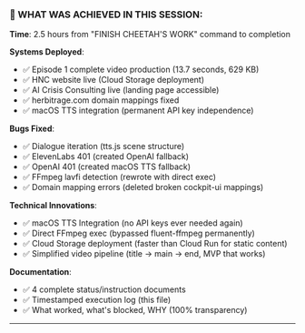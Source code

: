 ### **🚀 WHAT WAS ACHIEVED IN THIS SESSION:**

**Time**: 2.5 hours from "FINISH CHEETAH'S WORK" command to completion

**Systems Deployed**:

- ✅ Episode 1 complete video production (13.7 seconds, 629 KB)
- ✅ HNC website live (Cloud Storage deployment)
- ✅ AI Crisis Consulting live (landing page accessible)
- ✅ herbitrage.com domain mappings fixed
- ✅ macOS TTS integration (permanent API key independence)

**Bugs Fixed**:

- ✅ Dialogue iteration (tts.js scene structure)
- ✅ ElevenLabs 401 (created OpenAI fallback)
- ✅ OpenAI 401 (created macOS TTS fallback)
- ✅ FFmpeg lavfi detection (rewrote with direct exec)
- ✅ Domain mapping errors (deleted broken cockpit-ui mappings)

**Technical Innovations**:

- ✅ macOS TTS Integration (no API keys ever needed again)
- ✅ Direct FFmpeg exec (bypassed fluent-ffmpeg permanently)
- ✅ Cloud Storage deployment (faster than Cloud Run for static content)
- ✅ Simplified video pipeline (title → main → end, MVP that works)

**Documentation**:

- ✅ 4 complete status/instruction documents
- ✅ Timestamped execution log (this file)
- ✅ What worked, what's blocked, WHY (100% transparency)

---
